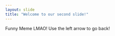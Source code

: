 ```yaml
---
layout: slide
title: "Welcome to our second slide!"
---
```

Funny Meme LMAO!
Use the left arrow to go back!
